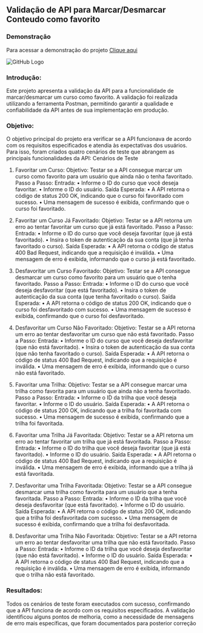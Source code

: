 ## Validação de API para Marcar/Desmarcar Conteudo como favorito

### Demonstração
Para acessar a demonstração do projeto <a href="https://qa-presentation.postman.co/workspace/Neolude~abb46f74-ed45-4a39-980d-a1ec903c33a2/collection/5351779-9df0b825-22c7-4123-b09a-11e5388fc07b?action=share&creator=5351779" target="_blank">Clique aqui</a>

![GitHub Logo](thumb_1.jpg)

### Introdução:
Este projeto apresenta a validação da API para a funcionalidade de marcar/desmarcar um curso como favorito. A validação foi realizada utilizando a ferramenta Postman, permitindo garantir a qualidade e confiabilidade da API antes de sua implementação em produção.

### Objetivo:
O objetivo principal do projeto era verificar se a API funcionava de acordo com os requisitos especificados e atendia às expectativas dos usuários. Para isso, foram criados quatro cenários de teste que abrangem as principais funcionalidades da API:
Cenários de Teste

1. Favoritar um Curso:
Objetivo: Testar se a API consegue marcar um curso como favorito para um usuário que ainda não o tenha favoritado.
Passo a Passo:
Entrada:
•	Informe o ID do curso que você deseja favoritar.
•	Informe o ID do usuário.
Saída Esperada:
•	A API retorna o código de status 200 OK, indicando que o curso foi favoritado com sucesso.
•	Uma mensagem de sucesso é exibida, confirmando que o curso foi favoritado.

2. Favoritar um Curso Já Favoritado:
Objetivo: Testar se a API retorna um erro ao tentar favoritar um curso que já está favoritado.
Passo a Passo:
Entrada:
•	Informe o ID do curso que você deseja favoritar (que já está favoritado).
•	Insira o token de autenticação da sua conta (que já tenha favoritado o curso).
Saída Esperada:
•	A API retorna o código de status 400 Bad Request, indicando que a requisição é inválida.
•	Uma mensagem de erro é exibida, informando que o curso já está favoritado.

3. Desfavoritar um Curso Favoritado:
Objetivo: Testar se a API consegue desmarcar um curso como favorito para um usuário que o tenha favoritado.
Passo a Passo:
Entrada:
•	Informe o ID do curso que você deseja desfavoritar (que está favoritado).
•	Insira o token de autenticação da sua conta (que tenha favoritado o curso).
Saída Esperada:
•	A API retorna o código de status 200 OK, indicando que o curso foi desfavoritado com sucesso.
•	Uma mensagem de sucesso é exibida, confirmando que o curso foi desfavoritado.

4. Desfavoritar um Curso Não Favoritado:
Objetivo: Testar se a API retorna um erro ao tentar desfavoritar um curso que não está favoritado.
Passo a Passo:
Entrada:
•	Informe o ID do curso que você deseja desfavoritar (que não está favoritado).
•	Insira o token de autenticação da sua conta (que não tenha favoritado o curso).
Saída Esperada:
•	A API retorna o código de status 400 Bad Request, indicando que a requisição é inválida.
•	Uma mensagem de erro é exibida, informando que o curso não está favoritado.

5. Favoritar uma Trilha:
Objetivo: Testar se a API consegue marcar uma trilha como favorita para um usuário que ainda não a tenha favoritado.
Passo a Passo:
Entrada:
•	Informe o ID da trilha que você deseja favoritar.
•	Informe o ID do usuário.
Saída Esperada:
•	A API retorna o código de status 200 OK, indicando que a trilha foi favoritada com sucesso.
•	Uma mensagem de sucesso é exibida, confirmando que a trilha foi favoritada.

6. Favoritar uma Trilha Já Favoritada:
Objetivo: Testar se a API retorna um erro ao tentar favoritar um trilha que já está favoritada.
Passo a Passo:
Entrada:
•	Informe o ID do trilha que você deseja favoritar (que já está favoritado).
•	Informe o ID do usuário.
Saída Esperada:
•	A API retorna o código de status 400 Bad Request, indicando que a requisição é inválida.
•	Uma mensagem de erro é exibida, informando que a trilha já está favoritada.

7. Desfavoritar uma Trilha Favoritada:
Objetivo: Testar se a API consegue desmarcar uma trilha como favorita para um usuário que a tenha favoritada.
Passo a Passo:
Entrada:
•	Informe o ID da trilha que você deseja desfavoritar (que está favoritado).
•	Informe o ID do usuário.
Saída Esperada:
•	A API retorna o código de status 200 OK, indicando que a trilha foi desfavoritada com sucesso.
•	Uma mensagem de sucesso é exibida, confirmando que a trilha foi desfavoritada.

8. Desfavoritar uma Trilha Não Favoritada:
Objetivo: Testar se a API retorna um erro ao tentar desfavoritar uma trilha que não está favoritado.
Passo a Passo:
Entrada:
•	Informe o ID da trilha que você deseja desfavoritar (que não está favoritado).
•	Informe o ID do usuário.
Saída Esperada:
•	A API retorna o código de status 400 Bad Request, indicando que a requisição é inválida.
•	Uma mensagem de erro é exibida, informando que o trilha não está favoritado.

### Resultados:
Todos os cenários de teste foram executados com sucesso, confirmando que a API funciona de acordo com os requisitos especificados. A validação identificou alguns pontos de melhoria, como a necessidade de mensagens de erro mais específicas, que foram documentados para posterior correção
